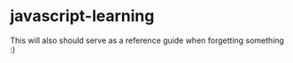 # javascript-learning

This will also should serve as a reference guide when forgetting something :)